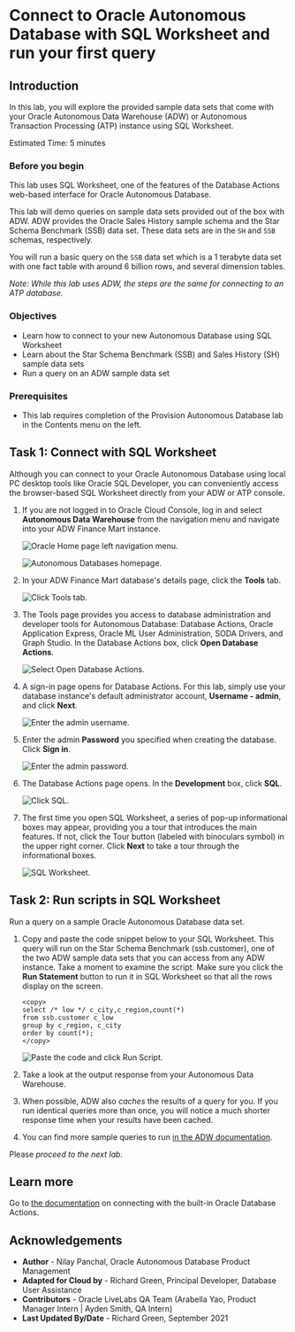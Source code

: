 # Connect to Oracle Autonomous Database with SQL Worksheet and run your first query

## Introduction

In this lab, you will explore the provided sample data sets that come with your Oracle Autonomous Data Warehouse (ADW) or Autonomous Transaction Processing (ATP) instance using SQL Worksheet.

Estimated Time: 5 minutes

### Before you begin

This lab uses SQL Worksheet, one of the features of the Database Actions web-based interface for Oracle Autonomous Database.

This lab will demo queries on sample data sets provided out of the box with ADW. ADW provides the Oracle Sales History sample schema and the Star Schema Benchmark (SSB) data set. These data sets are in the `SH` and `SSB` schemas, respectively.

You will run a basic query on the `SSB` data set which is a 1 terabyte data set with one fact table with around 6 billion rows, and several dimension tables.

*Note: While this lab uses ADW, the steps are the same for connecting to an ATP database.*

### Objectives

- Learn how to connect to your new Autonomous Database using SQL Worksheet
- Learn about the Star Schema Benchmark (SSB) and Sales History (SH) sample data sets
- Run a query on an ADW sample data set

### Prerequisites

- This lab requires completion of the Provision Autonomous Database lab in the Contents menu on the left.

## Task 1: Connect with SQL Worksheet

Although you can connect to your Oracle Autonomous Database using local PC desktop tools like Oracle SQL Developer, you can conveniently access the browser-based SQL Worksheet directly from your ADW or ATP console.

1.  If you are not logged in to Oracle Cloud Console, log in and select **Autonomous Data Warehouse** from the navigation menu and navigate into your ADW Finance Mart instance.

    ![Oracle Home page left navigation menu.](https://raw.githubusercontent.com/oracle/learning-library/master/common/images/console/database-adw.png " ")


    ![Autonomous Databases homepage.](images/step1.1-adb.png " ")

2. In your ADW Finance Mart database's details page, click the **Tools** tab.

    ![Click Tools tab.](./images/Picture100-34.png " ")

3.  The Tools page provides you access to database administration and developer tools for Autonomous Database: Database Actions, Oracle Application Express, Oracle ML User Administration,  SODA Drivers, and Graph Studio. In the Database Actions box, click **Open Database Actions**.

    ![Select Open Database Actions.](./images/Picture100-15.png " ")

4.  A sign-in page opens for Database Actions. For this lab, simply use your database instance's default administrator account, **Username - admin**, and click **Next**.

    ![Enter the admin username.](./images/Picture100-16.png " ")

5. Enter the admin **Password** you specified when creating the database. Click **Sign in**.

    ![Enter the admin password.](./images/Picture100-16-password.png " ")

6. The Database Actions page opens. In the **Development** box, click **SQL**.

    ![Click SQL.](./images/Picture100-16-click-sql.png " ")

7.  The first time you open SQL Worksheet, a series of pop-up informational boxes may appear, providing you a tour that introduces the main features. If not, click the Tour button (labeled with binoculars symbol) in the upper right corner. Click **Next** to take a tour through the informational boxes.

    ![SQL Worksheet.](./images/Picture100-sql-worksheet.png " ")

## Task 2: Run scripts in SQL Worksheet

Run a query on a sample Oracle Autonomous Database data set.

1.  Copy and paste the code snippet below to your SQL Worksheet. This query will run on the Star Schema Benchmark (ssb.customer), one of the two ADW sample data sets that you can access  from any ADW instance. Take a moment to examine the script. Make sure you click the **Run Statement** button to run it in SQL Worksheet so that all the rows display on the screen.

    ````
    <copy>
    select /* low */ c_city,c_region,count(*)
    from ssb.customer c_low
    group by c_region, c_city
    order by count(*);
    </copy>
    ````

    ![Paste the code and click Run Script.](./images/ssb-query-low-results-sql-worksheet.png " ")

2.  Take a look at the output response from your Autonomous Data Warehouse.

3.  When possible, ADW also *caches* the results of a query for you. If you run identical queries more than once, you will notice a much shorter response time when your results have been cached.

4.  You can find more sample queries to run <a href="https://docs.oracle.com/en/cloud/paas/autonomous-data-warehouse-cloud/user/sample-queries.html" target="\_blank">in the ADW documentation</a>.

Please *proceed to the next lab*.

## Learn more

Go to [the documentation](https://docs.oracle.com/en/cloud/paas/autonomous-database/adbsa/sql-developer-web.html#GUID-102845D9-6855-4944-8937-5C688939610F) on connecting with the built-in Oracle Database Actions.

## **Acknowledgements**

- **Author** - Nilay Panchal, Oracle Autonomous Database Product Management
- **Adapted for Cloud by** - Richard Green, Principal Developer, Database User Assistance
- **Contributors** - Oracle LiveLabs QA Team (Arabella Yao, Product Manager Intern | Ayden Smith, QA Intern)
- **Last Updated By/Date** - Richard Green, September 2021

